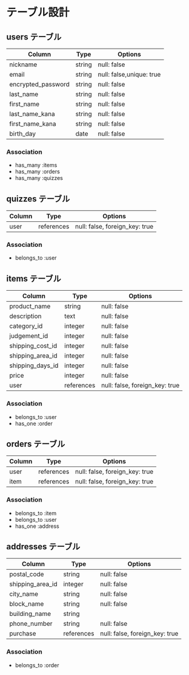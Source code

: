 # テーブル設計

## users テーブル

| Column             | Type   | Options                  |
| ------------------ | ------ | ------------------------ |
| nickname           | string | null: false              |
| email              | string | null: false,unique: true |
| encrypted_password | string | null: false              |
| last_name          | string | null: false              |
| first_name         | string | null: false              |
| last_name_kana     | string | null: false              |
| first_name_kana    | string | null: false              |
| birth_day          | date   | null: false              |

### Association

- has_many   :items
- has_many   :orders
- has_many   :quizzes

## quizzes テーブル

|  Column          |  Type      |  Options                       |
| ---------------- | ---------- | ------------------------------ |
| user             | references | null: false, foreign_key: true |

### Association

- belongs_to :user


## items テーブル

|  Column          |  Type      |  Options                       |
| ---------------- | ---------- | ------------------------------ |
| product_name     | string     | null: false                    |
| description      | text       | null: false                    |
| category_id      | integer    | null: false                    |
| judgement_id     | integer    | null: false                    |
| shipping_cost_id | integer    | null: false                    |
| shipping_area_id | integer    | null: false                    |
| shipping_days_id | integer    | null: false                    |
| price            | integer    | null: false                    |
| user             | references | null: false, foreign_key: true |

### Association

- belongs_to :user
- has_one    :order


## orders テーブル

|   Column       |  Type      |   Options                      |
| -------------- | ---------- | ------------------------------ |
| user           | references | null: false, foreign_key: true |
| item           | references | null: false, foreign_key: true |


### Association

- belongs_to :item
- belongs_to :user
- has_one    :address


## addresses テーブル

|   Column         |  Type      |   Options                      |
| ---------------- | ---------- | ------------------------------ |
| postal_code      | string     | null: false                    |
| shipping_area_id | integer    | null: false                    |
| city_name        | string     | null: false                    |
| block_name       | string     | null: false                    |
| building_name    | string     |                                |
| phone_number     | string     | null: false                    |
| purchase         | references | null: false, foreign_key: true |

### Association

- belongs_to :order
